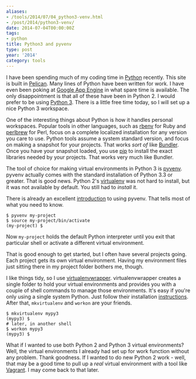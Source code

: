 ```yaml
---
aliases:
- /tools/2014/07/04_python3-venv.html
- /post/2014/python3-venv/
date: 2014-07-04T00:00:00Z
tags:
- python
title: Python3 and pyvenv
type: post
year: '2014'
category: tools
---
```

[Python]: http://python.org
[Pelican]: http://blog.getpelican.com/
[Google App Engine]: https://developers.google.com/appengine/docs/python/
[Python 3]: https://wiki.python.org/moin/Python2orPython3
I have been spending much of my coding time in [Python][]
recently. This site is built in [Pelican][]. Many lines of Python have
been written for work. I have even been poking at
[Google App Engine][] in what spare time is available. The only
disappointment is that all of these have been in Python 2. I would
prefer to be using [Python 3][]. There is a little free time today, so
I will set up a nice Python 3 workspace.
<!--more-->

[rbenv]: http://rbenv.org/
[perlbrew]: http://perlbrew.pl/
[Bundler]: http://bundler.io/
[pip]: http://pip.readthedocs.org/en/latest/

One of the interesting things about Python is how it handles personal
workspaces. Popular tools in other languages, such as [rbenv][] for
Ruby and [perlbrew][] for Perl, focus on a complete localized
installation for any version you care to use. Python tools assume a
system standard version, and focus on making a snapshot for your
projects. That works *sort of* like [Bundler][]. Once you have your
snapshot loaded, you use [pip][] to install the exact libraries needed
by your projects. That works very much like Bundler.

[pyvenv]: https://docs.python.org/dev/library/venv.html
[virtualenv]: http://virtualenv.readthedocs.org/en/latest/

The tool of choice for making virtual environments in Python 3 is
[pyvenv][]. pyvenv actually comes with the standard installation of
Python 3.3 or greater. That is good news. Python 2's [virtualenv][]
was not hard to install, but it was not available by default. You
still had to *install* it.

[introduction]: https://packaging.python.org/en/latest/tutorial.html#creating-and-using-virtual-environments

There is already an excellent [introduction][] to using pyvenv. That
tells most of what you need to know.

~~~ console
$ pyvenv my-project
$ source my-project/bin/activate
(my-project) $
~~~ 

Now `my-project` holds the default Python interpreter until you exit
that particular shell or activate a different virtual environment.

That is good enough to get started, but I often have several projects
going. Each project gets its own virtual environment. Having my
environment files just sitting there in my project folder bothers me,
though.

[virtualenvwrapper]: http://virtualenvwrapper.readthedocs.org/en/latest/index.html
[instructions]: http://virtualenvwrapper.readthedocs.org/en/latest/install.html

I like things tidy, so I use [virtualenvwrapper][]. virtualenvwrapper
creates a single folder to hold your virtual environments and provides
you with a couple of shell commands to manage those environments. It's
easy if you're only using a single system Python. Just follow their
installation [instructions][]. After that, `mkvirtualenv` and `workon`
are your friends.

~~~ console
$ mkvirtualenv mypy3
(mypy3) $
# later, in another shell
$ workon mypy3
(mypy3) $
~~~ 

[Vagrant]: http://www.vagrantup.com/

What if I wanted to use both Python 2 and Python 3 virtual environments?
Well, the virtual environments I already had set up for work function
without any problem. Thank goodness. If I wanted to do new Python 2
work - well, that may be a good time to pull up a *real* virtual
environment with a tool like [Vagrant][]. I may come back to that
later.
